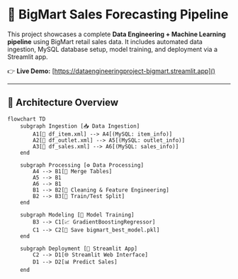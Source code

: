 # 🛒 BigMart Sales Forecasting Pipeline

This project showcases a complete **Data Engineering + Machine Learning pipeline** using BigMart retail sales data. It includes automated data ingestion, MySQL database setup, model training, and deployment via a Streamlit app.

👉 **Live Demo:** [https://dataengineeringproject-bigmart.streamlit.app]()

---

## 🧱 Architecture Overview

```mermaid
flowchart TD
    subgraph Ingestion [📥 Data Ingestion]
        A1[📄 df_item.xml] --> A4[(MySQL: item_info)]
        A2[📄 df_outlet.xml] --> A5[(MySQL: outlet_info)]
        A3[📄 df_sales.xml] --> A6[(MySQL: sales_info)]
    end

    subgraph Processing [⚙️ Data Processing]
        A4 --> B1[🔗 Merge Tables]
        A5 --> B1
        A6 --> B1
        B1 --> B2[🧹 Cleaning & Feature Engineering]
        B2 --> B3[🔀 Train/Test Split]
    end

    subgraph Modeling [🤖 Model Training]
        B3 --> C1[📈 GradientBoostingRegressor]
        C1 --> C2[💾 Save bigmart_best_model.pkl]
    end

    subgraph Deployment [🚀 Streamlit App]
        C2 --> D1[🌐 Streamlit Web Interface]
        D1 --> D2[📊 Predict Sales]
    end

